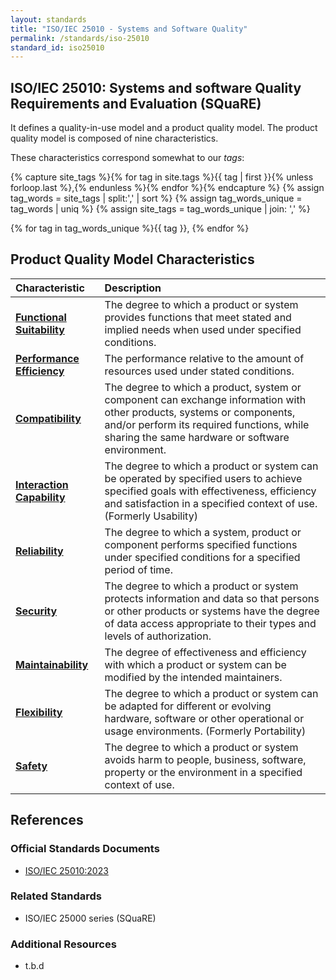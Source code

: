 ```yaml
---
layout: standards
title: "ISO/IEC 25010 - Systems and Software Quality"
permalink: /standards/iso-25010
standard_id: iso25010
---
```


## ISO/IEC 25010: Systems and software Quality Requirements and Evaluation (SQuaRE)

It defines a quality-in-use model and a product quality model. 
The product quality model is composed of nine characteristics.


These characteristics correspond somewhat to our _tags_:

{% capture site_tags %}{% for tag in site.tags %}{{ tag | first }}{% unless forloop.last %},{% endunless %}{% endfor %}{% endcapture %}
{% assign tag_words = site_tags |  split:',' | sort %}
{% assign tag_words_unique = tag_words | uniq %}
{% assign site_tags = tag_words_unique | join: ',' %}

{% for tag in tag_words_unique %}{{ tag }}, {% endfor %}


## Product Quality Model Characteristics

| Characteristic | Description |
|:--- |:--- |
| **[Functional Suitability](/qualities/functional-suitability)** | The degree to which a product or system provides functions that meet stated and implied needs when used under specified conditions. |
| **[Performance Efficiency](/qualities/performance-efficiency)** | The performance relative to the amount of resources used under stated conditions. |
| **[Compatibility](/qualities/compatibility)** | The degree to which a product, system or component can exchange information with other products, systems or components, and/or perform its required functions, while sharing the same hardware or software environment. |
| **[Interaction Capability](/qualities/interaction-capability)** | The degree to which a product or system can be operated by specified users to achieve specified goals with effectiveness, efficiency and satisfaction in a specified context of use. (Formerly Usability) |
| **[Reliability](/qualities/reliability)** | The degree to which a system, product or component performs specified functions under specified conditions for a specified period of time. |
| **[Security](/qualities/security)** | The degree to which a product or system protects information and data so that persons or other products or systems have the degree of data access appropriate to their types and levels of authorization. |
| **[Maintainability](/qualities/maintainability)** | The degree of effectiveness and efficiency with which a product or system can be modified by the intended maintainers. |
| **[Flexibility](/qualities/flexibility)** | The degree to which a product or system can be adapted for different or evolving hardware, software or other operational or usage environments. (Formerly Portability) |
| **[Safety](/qualities/safety)** | The degree to which a product or system avoids harm to people, business, software, property or the environment in a specified context of use. |

## References

### Official Standards Documents
- [ISO/IEC 25010:2023](https://www.iso.org/standard/82895.html)

### Related Standards
- ISO/IEC 25000 series (SQuaRE)

### Additional Resources
- t.b.d
